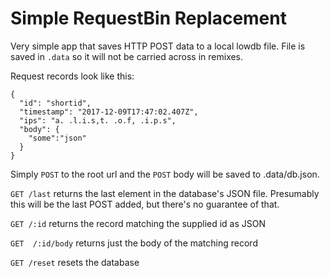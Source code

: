 Simple RequestBin Replacement
=============================

Very simple app that saves HTTP POST data to a local lowdb file. File is saved in `.data` so it will not be carried across in remixes.

Request records look like this:
```
{
  "id": "shortid",
  "timestamp": "2017-12-09T17:47:02.407Z",
  "ips": "a. .l.i.s,t. .o.f, .i.p.s",
  "body": {
    "some":"json"
  }
}
```

Simply `POST` to the root url and the `POST` body will be saved to .data/db.json.

`GET /last` returns the last element in the database's JSON file. Presumably this will be the last POST added, but there's no guarantee of that.

`GET /:id` returns the record matching the supplied id as JSON

`GET  /:id/body` returns just the body of the matching record

`GET /reset` resets the database

